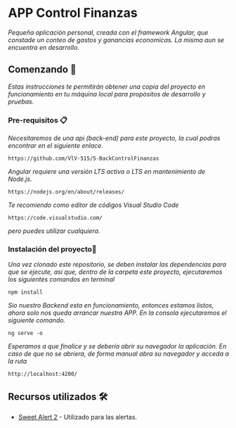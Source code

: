 # APP Control Finanzas

_Pequeña aplicación personal, creada con el framework Angular, que constade un conteo de gastos y ganancias economicas. La misma aun se encuentra en desarrollo._

## Comenzando 🚀

_Estas instrucciones te permitirán obtener una copia del proyecto en funcionamiento en tu máquina local para propósitos de desarrollo y pruebas._

### Pre-requisitos 📋

_Necesitaremos de una api (back-end) para este proyecto, la cual podras encontrar en el siguiente enlace._

```
https://github.com/VlV-515/5-BackControlFinanzas
```

_Angular requiere una versión LTS activa o LTS en mantenimiento de Node.js._

```
https://nodejs.org/en/about/releases/
```

_Te recomiendo como editor de códigos Visual Studio Code_

```
https://code.visualstudio.com/
```

_pero puedes utilizar cualquiera._

### Instalación del proyecto🔧

_Una vez clonado este repositorio, se deben instalar las dependencias para que se ejecute, asi que, dentro de la carpeta este proyecto, ejecutaremos los siguientes comandos en terminal_

```
npm install
```

_Sio nuestro Backend esta en funcionamiento, entonces estamos listos, ahora solo nos queda arrancar nuestra APP._
_En la consola ejecutaremos el siguiente comando._

```
ng serve -o
```

_Esperamos a que finalice y se debería abrir su navegador la aplicación. En caso de que no se abriera, de forma manual abra su navegador y acceda a la ruta_

```
http://localhost:4200/
```

## Recursos utilizados 🛠️

- [Sweet Alert 2](https://sweetalert2.github.io/) - Utilizado para las alertas.
